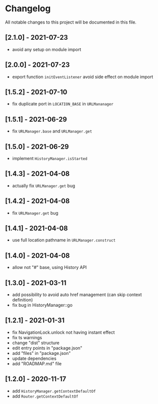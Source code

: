 # Changelog
All notable changes to this project will be documented in this file.

## [2.1.0] - 2021-07-23
- avoid any setup on module import

## [2.0.0] - 2021-07-23
- export function `initEventListener` avoid side effect on module import

## [1.5.2] - 2021-07-10
- fix duplicate port in `LOCATION_BASE` in `URLMananager`

## [1.5.1] - 2021-06-29
- fix `URLManager.base` and `URLManager.get`

## [1.5.0] - 2021-06-29
- implement `HistoryManager.isStarted`

## [1.4.3] - 2021-04-08
- actually fix `URLManager.get` bug

## [1.4.2] - 2021-04-08
- fix `URLManager.get` bug

## [1.4.1] - 2021-04-08
- use full location pathname in `URLManager.construct`

## [1.4.0] - 2021-04-08
- allow not "#" base, using History API

## [1.3.0] - 2021-03-11
- add possibility to avoid auto href management (can skip context definition)
- fix bug in HistoryManager::go

## [1.2.1] - 2021-01-31
- fix NavigationLock.unlock not having instant effect
- fix ts warnings
- change "dist" structure
- edit entry points in "package.json"
- add "files" in "package.json"
- update dependencies
- add "ROADMAP.md" file

## [1.2.0] - 2020-11-17
- add `HistoryManager.getContextDefaultOf`
- add `Router.getContextDefaultOf`